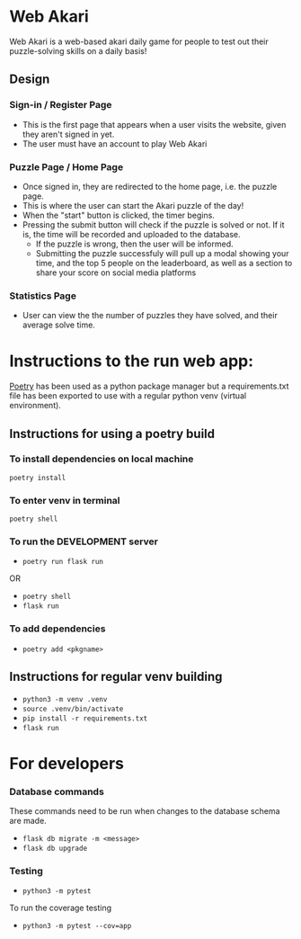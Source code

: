 # Web Akari
Web Akari is a web-based akari daily game for people to test out their puzzle-solving skills on a daily basis!

## Design
### Sign-in / Register Page
- This is the first page that appears when a user visits the website, given they aren't signed in yet.
- The user must have an account to play Web Akari

### Puzzle Page / Home Page
- Once signed in, they are redirected to the home page, i.e. the puzzle page.
- This is where the user can start the Akari puzzle of the day!
- When the "start" button is clicked, the timer begins.
- Pressing the submit button will check if the puzzle is solved or not. If it is, the time will be recorded and uploaded to the database.
  - If the puzzle is wrong, then the user will be informed.
  - Submitting the puzzle successfuly will pull up a modal showing your time, and the top 5 people on the leaderboard, as well as a section to share your score on social media platforms


### Statistics Page
- User can view the the number of puzzles they have solved, and their average solve time.

# Instructions to the run web app:
[Poetry](https://python-poetry.org/docs/) has been used as a python package manager but a requirements.txt file has been exported to use with a regular python venv (virtual environment).


## Instructions for using a poetry build

### To install dependencies on local machine
`poetry install`

### To enter venv in terminal
`poetry shell`

### To run the DEVELOPMENT server
- `poetry run flask run`

OR

- `poetry shell` <br>
- `flask run`

### To add dependencies
- `poetry add <pkgname>`

## Instructions for regular venv building
- `python3 -m venv .venv`
- `source .venv/bin/activate`
- `pip install -r requirements.txt`
- `flask run`

# For developers
### Database commands
These commands need to be run when changes to the database schema are made.

- `flask db migrate -m <message>`
- `flask db upgrade`

### Testing
- `python3 -m pytest`

To run the coverage testing
- `python3 -m pytest --cov=app`

